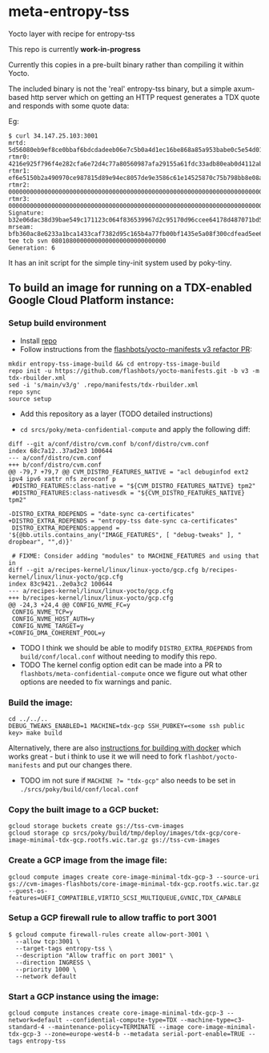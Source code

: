 # meta-entropy-tss

Yocto layer with recipe for entropy-tss

This repo is currently **work-in-progress**

Currently this copies in a pre-built binary rather than compiling it within Yocto.

The included binary is not the 'real' entropy-tss binary, but a simple axum-based http server which on getting an HTTP request generates a TDX quote and responds with some quote data:

Eg: 
```
$ curl 34.147.25.103:3001
mrtd: 5d56080eb9ef8ce0bbaf6bdcdadeeb06e7c5b0a4d1ec16be868a85a953babe0c5e54d01c8e050a54fe1ca078372530d2
rtmr0: 4216e925f796f4e282cfa6e72d4c77a80560987afa29155a61fdc33adb80eab0d4112abd52387e5e25a60deefb8a5287
rtmr1: ef6e5150b2a490970ce987815d89e94ec8057de9e3586c61e14525870c75b798bb8e08a4bda6b9eaa4e7fd283a792f46
rtmr2: 000000000000000000000000000000000000000000000000000000000000000000000000000000000000000000000000
rtmr3: 000000000000000000000000000000000000000000000000000000000000000000000000000000000000000000000000
Signature: b32e06dac38d39bae549c171123c064f836539967d2c95170d96ccee64178d487071bd5c1b8c416d22d7918b6661e72b12f35f563554c42d1c1a8543bbd35841
mrseam: bfb360ac8e6233a1bca1433caf7382d95c165b4a77fb00bf1435e5a08f300cdfead5ee68461afd9b6c728dce7534602d
tee tcb svn 08010800000000000000000000000000
Generation: 6
```

It has an init script for the simple tiny-init system used by poky-tiny.

## To build an image for running on a TDX-enabled Google Cloud Platform instance:

### Setup build environment

- Install [repo](https://gerrit.googlesource.com/git-repo/+/HEAD/README.md)
- Follow instructions from the [flashbots/yocto-manifests v3 refactor PR](https://github.com/flashbots/yocto-manifests/pull/20):

```
mkdir entropy-tss-image-build && cd entropy-tss-image-build
repo init -u https://github.com/flashbots/yocto-manifests.git -b v3 -m tdx-rbuilder.xml
sed -i 's/main/v3/g' .repo/manifests/tdx-rbuilder.xml
repo sync
source setup
```

- Add this repository as a layer (TODO detailed instructions)

- `cd srcs/poky/meta-confidential-compute` and apply the following diff:

```
diff --git a/conf/distro/cvm.conf b/conf/distro/cvm.conf
index 68c7a12..37ad2e3 100644
--- a/conf/distro/cvm.conf
+++ b/conf/distro/cvm.conf
@@ -79,7 +79,7 @@ CVM_DISTRO_FEATURES_NATIVE = "acl debuginfod ext2 ipv4 ipv6 xattr nfs zeroconf p
 #DISTRO_FEATURES:class-native = "${CVM_DISTRO_FEATURES_NATIVE} tpm2"
 #DISTRO_FEATURES:class-nativesdk = "${CVM_DISTRO_FEATURES_NATIVE} tpm2"

-DISTRO_EXTRA_RDEPENDS = "date-sync ca-certificates"
+DISTRO_EXTRA_RDEPENDS = "entropy-tss date-sync ca-certificates"
 DISTRO_EXTRA_RDEPENDS:append = '${@bb.utils.contains_any("IMAGE_FEATURES", [ "debug-tweaks" ], " dropbear", "",d)}'

 # FIXME: Consider adding "modules" to MACHINE_FEATURES and using that in
diff --git a/recipes-kernel/linux/linux-yocto/gcp.cfg b/recipes-kernel/linux/linux-yocto/gcp.cfg
index 83c9421..2e0a3c2 100644
--- a/recipes-kernel/linux/linux-yocto/gcp.cfg
+++ b/recipes-kernel/linux/linux-yocto/gcp.cfg
@@ -24,3 +24,4 @@ CONFIG_NVME_FC=y
 CONFIG_NVME_TCP=y
 CONFIG_NVME_HOST_AUTH=y
 CONFIG_NVME_TARGET=y
+CONFIG_DMA_COHERENT_POOL=y
```

- TODO I think we should be able to modify `DISTRO_EXTRA_RDEPENDS` from `build/conf/local.conf` without needing to modify this repo.
- TODO The kernel config option edit can be made into a PR to `flashbots/meta-confidential-compute` once we figure out what other options are needed to fix warnings and panic.

### Build the image:

```
cd ../../..
DEBUG_TWEAKS_ENABLED=1 MACHINE=tdx-gcp SSH_PUBKEY=<some ssh public key> make build
```

Alternatively, there are also [instructions for building with docker](https://github.com/flashbots/yocto-manifests?tab=readme-ov-file#alternative-build-with-docker) which works great - but i think to use it we will need to fork `flashbot/yocto-manifests` and put our changes there.

- TODO im not sure if `MACHINE ?= "tdx-gcp"` also needs to be set in `./srcs/poky/build/conf/local.conf`

### Copy the built image to a GCP bucket:

```
gcloud storage buckets create gs://tss-cvm-images
gcloud storage cp srcs/poky/build/tmp/deploy/images/tdx-gcp/core-image-minimal-tdx-gcp.rootfs.wic.tar.gz gs://tss-cvm-images
```

### Create a GCP image from the image file:

```
gcloud compute images create core-image-minimal-tdx-gcp-3 --source-uri gs://cvm-images-flashbots/core-image-minimal-tdx-gcp.rootfs.wic.tar.gz --guest-os-features=UEFI_COMPATIBLE,VIRTIO_SCSI_MULTIQUEUE,GVNIC,TDX_CAPABLE
```

### Setup a GCP firewall rule to allow traffic to port 3001

```
$ gcloud compute firewall-rules create allow-port-3001 \
  --allow tcp:3001 \
  --target-tags entropy-tss \
  --description "Allow traffic on port 3001" \
  --direction INGRESS \
  --priority 1000 \
  --network default
```

### Start a GCP instance using the image:

```
gcloud compute instances create core-image-minimal-tdx-gcp-3 --network=default --confidential-compute-type=TDX --machine-type=c3-standard-4 --maintenance-policy=TERMINATE --image core-image-minimal-tdx-gcp-3 --zone=europe-west4-b --metadata serial-port-enable=TRUE --tags entropy-tss
```
